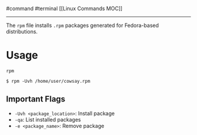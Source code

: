 #command #terminal 
[[Linux Commands MOC]]
- - -

The `rpm` file installs `.rpm` packages generated for Fedora-based distributions.

# Usage

`rpm`

```shell
$ rpm -Uvh /home/user/cowsay.rpm
```

## Important Flags

- `-Uvh <package_location>`: Install package
- `-qa`: List installed packages
- `-e <package_name>`: Remove package